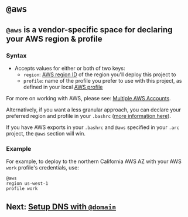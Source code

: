 # `@aws`

## `@aws` is a vendor-specific space for declaring your AWS region & profile

### Syntax
- Accepts values for either or both of two keys:
  - `region`: [AWS region ID](https://docs.aws.amazon.com/general/latest/gr/rande.html) of the region you'll deploy this project to
  - `profile`: name of the profile you prefer to use with this project, as defined in your local [AWS profile](/quickstart)

For more on working with AWS, please see: [Multiple AWS Accounts](https://arc.codes/guides/multiple-aws-accounts).

Alternatively, if you want a less granular approach, you can declare your preferred region and profile in your `.bashrc` ([more information here](https://docs.aws.amazon.com/cli/latest/userguide/cli-environment.html)).

If you have AWS exports in your `.bashrc` and `@aws` specified in your `.arc` project, the `@aws` section will win.


### Example
For example, to deploy to the northern California AWS AZ with your AWS `work` profile's credentials, use:

```arc
@aws
region us-west-1
profile work
```

## Next: [Setup DNS with `@domain`](/reference/domain)

